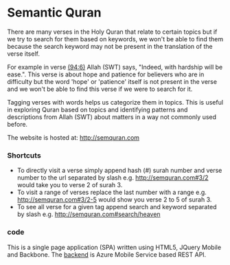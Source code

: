 Semantic Quran
==================

There are many verses in the Holy Quran that relate to certain topics but if we try to search for them based on keywords, we won't be able to find them because the search keyword may not be present in the translation of the verse itself.

For example in verse [(94:6)](http://semquran.com#94/6) Allah (SWT) says, "Indeed, with hardship will be ease.". This verse is about hope and patience for believers who are in difficulty but the word 'hope' or 'patience' itself is not present in the verse and we won't be able to find this verse if we were to search for it.

Tagging verses with words helps us categorize them in topics. This is useful in exploring Quran based on topics and identifying patterns and descriptions from Allah (SWT) about matters in a way not commonly used before.

The website is hosted at: http://semquran.com

### Shortcuts ###

* To directly visit a verse simply append hash (#) surah number and verse number to the url separated by slash e.g. http://semquran.com#3/2 would take you to verse 2 of surah 3.
* To visit a range of verses replace the last number with a range e.g. http://semquran.com#3/2-5 would show you verse 2 to 5 of surah 3.
* To see all verse for a given tag append search and keyword separated by slash e.g. http://semquran.com#search/heaven

### code ###
This is a single page application (SPA) written using HTML5, JQuery Mobile and Backbone. The [backend](https://github.com/hasankhan/semantic-quran-api) is Azure Mobile Service based REST API.
